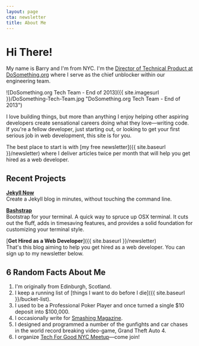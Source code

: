 ```yaml
---
layout: page
cta: newsletter
title: About Me
---
```


# Hi There!

My name is Barry and I'm from NYC. I'm the [Director of Technical Product at DoSomething.org](https://www.linkedin.com/in/bazclark) where I serve as the chief unblocker within our engineering team.

![DoSomething.org Tech Team - End of 2013]({{ site.imagesurl }}/DoSomething-Tech-Team.jpg "DoSomething.org Tech Team - End of 2013")

I love building things, but more than anything I enjoy helping other aspiring developers create sensational careers doing what they love—writing code. If you're a fellow developer, just starting out, or looking to get your first serious job in web development, this site is for you.

The best place to start is with [my free newsletter]({{ site.baseurl }}/newsletter) where I deliver articles twice per month that will help you get hired as a web developer.

## Recent Projects

[**Jekyll Now**](http://github.com/barryclark/jekyll-now)  
Create a Jekyll blog in minutes, without touching the command line.

[**Bashstrap**](http://github.com/barryclark/bashstrap)  
Bootstrap for your terminal. A quick way to spruce up OSX terminal. It cuts out the fluff, adds in timesaving features, and provides a solid foundation for customizing your terminal style. 

[**Get Hired as a Web Developer**]({{ site.baseurl }}/newsletter)  
That's this blog aiming to help you get hired as a web developer. You can sign up to my newsletter below.

## 6 Random Facts About Me

1. I'm originally from Edinburgh, Scotland.
2. I keep a running list of [things I want to do before I die]({{ site.baseurl }}/bucket-list).
3. I used to be a Professional Poker Player and once turned a single $10 deposit into $100,000.
4. I occasionally write for [Smashing Magazine](http://www.smashingmagazine.com/author/barryclark/?rel=author).
5. I designed and programmed a number of the gunfights and car chases in the world record breaking video-game, Grand Theft Auto 4.
6. I organize [Tech For Good NYC Meetup](http://www.meetup.com/Tech-For-Good-NYC/)—come join!
